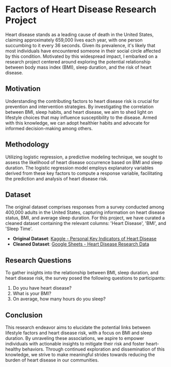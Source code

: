 # Factors of Heart Disease Research Project

Heart disease stands as a leading cause of death in the United States, claiming approximately 659,000 lives each year, with one person succumbing to it every 36 seconds. Given its prevalence, it's likely that most individuals have encountered someone in their social circle affected by this condition. Motivated by this widespread impact, I embarked on a research project centered around exploring the potential relationship between body mass index (BMI), sleep duration, and the risk of heart disease.

## Motivation
Understanding the contributing factors to heart disease risk is crucial for prevention and intervention strategies. By investigating the correlation between BMI, sleep habits, and heart disease, we aim to shed light on lifestyle choices that may influence susceptibility to the disease. Armed with this knowledge, we can adopt healthier habits and advocate for informed decision-making among others.

## Methodology
Utilizing logistic regression, a predictive modeling technique, we sought to assess the likelihood of heart disease occurrence based on BMI and sleep duration. The logistic regression model employs explanatory variables derived from these key factors to compute a response variable, facilitating the prediction and analysis of heart disease risk.

## Dataset
The original dataset comprises responses from a survey conducted among 400,000 adults in the United States, capturing information on heart disease status, BMI, and average sleep duration. For this project, we have curated a cleaned dataset containing the relevant columns: 'Heart Disease', 'BMI', and 'Sleep Time'.

- **Original Dataset**: [Kaggle - Personal Key Indicators of Heart Disease](https://www.kaggle.com/datasets/kamilpytlak/personal-key-indicators-of-heart-disease)
- **Cleaned Dataset**: [Google Sheets - Heart Disease Research Data](https://docs.google.com/spreadsheets/d/1S8l53VDxbnpeuWB-tze9_HD5m9x4UVErm5c-ppX-hJI/edit#gid=0)

## Research Questions
To gather insights into the relationship between BMI, sleep duration, and heart disease risk, the survey posed the following questions to participants:

1. Do you have heart disease?
2. What is your BMI?
3. On average, how many hours do you sleep?

## Conclusion
This research endeavor aims to elucidate the potential links between lifestyle factors and heart disease risk, with a focus on BMI and sleep duration. By unraveling these associations, we aspire to empower individuals with actionable insights to mitigate their risk and foster heart-healthy behaviors. Through continued exploration and dissemination of this knowledge, we strive to make meaningful strides towards reducing the burden of heart disease in our communities.
